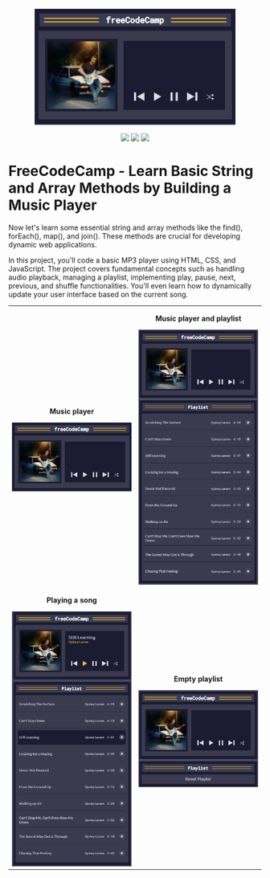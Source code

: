 <p align="center">
  <a href="https://edtonatto.github.io/FREECODECAMP-JavaScript-MusicPlayer/" target="_blank"><img src="./img/music-player.png" width="400px" /></a>
</p>

<div align="center">
  <a><img src="https://img.shields.io/badge/version-1.0.0-blue"/></a>
  <a href="https://github.com/EdTonatto/FREECODECAMP-JavaScript-MusicPlayer/actions/workflows/pages/pages-build-deployment"><img src="https://github.com/EdTonatto/FREECODECAMP-JavaScript-MusicPlayer/actions/workflows/pages/pages-build-deployment/badge.svg"/></a>
  <a href="https://github.com/EdTonatto/FREECODECAMP-JavaScript-MusicPlayer/blob/main/LICENSE"><img src="https://img.shields.io/github/license/EdTonatto/FREECODECAMP-JavaScript-MusicPlayer.svg"/></a>
</div>

# FreeCodeCamp - Learn Basic String and Array Methods by Building a Music Player
Now let's learn some essential string and array methods like the find(), forEach(), map(), and join(). These methods are crucial for developing dynamic web applications.

In this project, you'll code a basic MP3 player using HTML, CSS, and JavaScript. The project covers fundamental concepts such as handling audio playback, managing a playlist, implementing play, pause, next, previous, and shuffle functionalities. You'll even learn how to dynamically update your user interface based on the current song.

<div id="images" align="center">
  <table>
    <tr>
      <td align="center">
        <strong><p>Music player</p></strong>
        <img src="./img/music-player.png"/>
      </td>
      <td align="center">
        <strong><p>Music player and playlist</p></strong>
        <img src="./img/music-player-start.png"/>
      </td>
    </tr>
    <tr>
      <td align="center">
        <strong><p>Playing a song</p></strong>
        <img src="./img/music-player-playing.png"/>
      </td>
      <td align="center">
        <strong><p>Empty playlist</p></strong>
        <img src="./img/music-player-empty.png"/>
      </td>
    </tr>
  </table>
</div>
